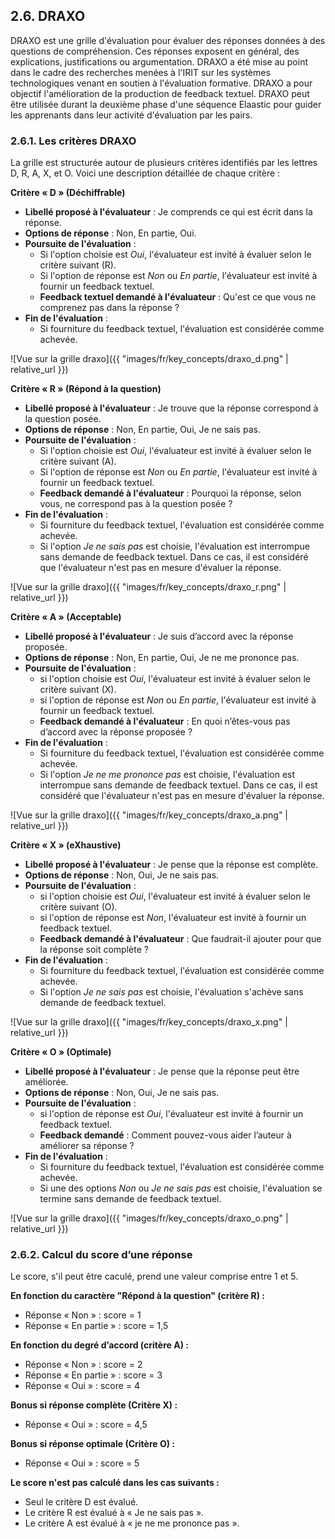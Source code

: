 ## 2.6. DRAXO

DRAXO est une grille d'évaluation pour évaluer des réponses données à des questions de compréhension. 
Ces réponses exposent en général, des explications, justifications ou argumentation.
DRAXO a été mise au point dans le cadre des recherches menées à l'IRIT sur les systèmes technologiques 
venant en soutien à l'évaluation formative. DRAXO a pour objectif l'amélioration de la production de feedback textuel.
DRAXO peut être utilisée durant la deuxième phase d'une séquence Elaastic pour guider les apprenants dans
leur activité d'évaluation par les pairs.

### 2.6.1. Les critères DRAXO

La grille est structurée autour de plusieurs critères identifiés par les lettres D, R, A, X, et O. Voici une description détaillée de chaque critère :

**Critère « D » (Déchiffrable)**
- **Libellé proposé à l'évaluateur** : Je comprends ce qui est écrit dans la réponse.
- **Options de réponse** : Non, En partie, Oui.
- **Poursuite de l'évaluation** :
  - Si l'option choisie est _Oui_, l'évaluateur est invité à évaluer selon le critère suivant (R).
  - Si l'option de réponse est _Non_ ou _En partie_, l'évaluateur est invité à fournir un feedback textuel.
  - **Feedback textuel demandé à l'évaluateur** : Qu'est ce que vous ne comprenez pas dans la réponse ?
- **Fin de l'évaluation** :
  - Si fourniture du feedback textuel, l'évaluation est considérée comme achevée. 

![Vue sur la grille draxo]({{ "images/fr/key_concepts/draxo_d.png" | relative_url }})

**Critère « R » (Répond à la question)**
- **Libellé proposé à l'évaluateur** : Je trouve que la réponse correspond à la question posée.
- **Options de réponse** : Non, En partie, Oui, Je ne sais pas.
- **Poursuite de l'évaluation** :
  - Si l'option choisie est _Oui_, l'évaluateur est invité à évaluer selon le critère suivant (A).
  - Si l'option de réponse est _Non_ ou _En partie_, l'évaluateur est invité à fournir un feedback textuel.
  - **Feedback demandé à l'évaluateur** : Pourquoi la réponse, selon vous, ne correspond pas à la question posée ?
- **Fin de l'évaluation** : 
  - Si fourniture du feedback textuel, l'évaluation est considérée comme achevée.
  - Si l'option _Je ne sais pas_ est choisie, l'évaluation est interrompue sans demande de 
feedback textuel. Dans ce cas, il est considéré que l'évaluateur n'est pas en mesure d'évaluer la réponse.

![Vue sur la grille draxo]({{ "images/fr/key_concepts/draxo_r.png" | relative_url }})

**Critère « A » (Acceptable)**
- **Libellé proposé à l'évaluateur** : Je suis d’accord avec la réponse proposée.
- **Options de réponse** : Non, En partie, Oui, Je ne me prononce pas.
- **Poursuite de l'évaluation** :
  - si l'option choisie est _Oui_, l'évaluateur est invité à évaluer selon le critère suivant (X).
  - si l'option de réponse est _Non_ ou _En partie_, l'évaluateur est invité à fournir un feedback textuel.
  - **Feedback demandé à l'évaluateur** : En quoi n’êtes-vous pas d’accord avec la réponse proposée ?
- **Fin de l'évaluation** : 
  - Si fourniture du feedback textuel, l'évaluation est considérée comme achevée.
  - Si l'option _Je ne me prononce pas_ est choisie, l'évaluation est interrompue sans demande de
    feedback textuel. Dans ce cas, il est considéré que l'évaluateur n'est pas en mesure d'évaluer la réponse.

![Vue sur la grille draxo]({{ "images/fr/key_concepts/draxo_a.png" | relative_url }})

**Critère « X » (eXhaustive)**
- **Libellé proposé à l'évaluateur** : Je pense que la réponse est complète.
- **Options de réponse** : Non, Oui, Je ne sais pas.
- **Poursuite de l'évaluation** :
  - si l'option choisie est _Oui_, l'évaluateur est invité à évaluer selon le critère suivant (O).
  - si l'option de réponse est _Non_, l'évaluateur est invité à fournir un feedback textuel.
  - **Feedback demandé à l'évaluateur** : Que faudrait-il ajouter pour que la réponse soit complète ?
- **Fin de l'évaluation** : 
  - Si fourniture du feedback textuel, l'évaluation est considérée comme achevée.
  - Si l'option _Je ne sais pas_ est choisie, l'évaluation s'achève sans demande de
    feedback textuel.

![Vue sur la grille draxo]({{ "images/fr/key_concepts/draxo_x.png" | relative_url }})

**Critère « O » (Optimale)**
- **Libellé proposé à l'évaluateur** : Je pense que la réponse peut être améliorée.
- **Options de réponse** : Non, Oui, Je ne sais pas.
- **Poursuite de l'évaluation** :
  - si l'option de réponse est _Oui_, l'évaluateur est invité à fournir un feedback textuel.
  - **Feedback demandé** : Comment pouvez-vous aider l’auteur à améliorer sa réponse ?
- **Fin de l'évaluation** : 
  - Si fourniture du feedback textuel, l'évaluation est considérée comme achevée. 
  - Si une des options _Non_ ou _Je ne sais pas_ est choisie, l'évaluation se termine sans demande de
    feedback textuel.

![Vue sur la grille draxo]({{ "images/fr/key_concepts/draxo_o.png" | relative_url }})

### 2.6.2. Calcul du score d’une réponse

Le score, s'il peut être caculé, prend une valeur comprise entre 1 et 5.

**En fonction du caractère "Répond à la question" (critère R) :**
- Réponse « Non » : score = 1
- Réponse « En partie » : score = 1,5

**En fonction du degré d’accord (critère A) :**
- Réponse « Non » : score = 2
- Réponse « En partie » : score = 3
- Réponse « Oui » : score = 4

**Bonus si réponse complète (Critère X) :**
- Réponse « Oui » : score = 4,5

**Bonus si réponse optimale (Critère O) :**
- Réponse « Oui » : score = 5

**Le score n'est pas calculé dans les cas suivants :**
- Seul le critère D est évalué.
- Le critère R est évalué à « Je ne sais pas ».
- Le critère A est évalué à « je ne me prononce pas ».

